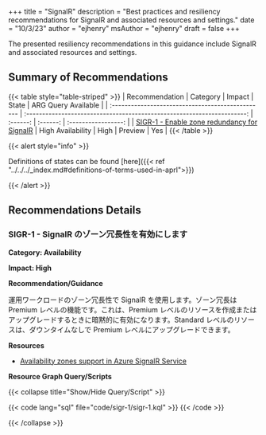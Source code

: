 +++
title = "SignalR"
description = "Best practices and resiliency recommendations for SignalR and associated resources and settings."
date = "10/3/23"
author = "ejhenry"
msAuthor = "ejhenry"
draft = false
+++

The presented resiliency recommendations in this guidance include SignalR and associated resources and settings.

## Summary of Recommendations

{{< table style="table-striped" >}}
| Recommendation                                    |  Category                                                               |  Impact         |  State            | ARG Query Available |
| :------------------------------------------------ | :---------------------------------------------------------------------: | :------:        | :------:          | :-----------------: |
| [SIGR-1 - Enable zone redundancy for SignalR](#sigr-1---enable-zone-redundancy-for-signalr) | High Availability | High | Preview  |         Yes         |
{{< /table >}}

{{< alert style="info" >}}

Definitions of states can be found [here]({{< ref "../../../_index.md#definitions-of-terms-used-in-aprl">}})

{{< /alert >}}

## Recommendations Details

### SIGR-1 - SignalR のゾーン冗長性を有効にします

**Category: Availability**

**Impact: High**

**Recommendation/Guidance**

運用ワークロードのゾーン冗長性で SignalR を使用します。ゾーン冗長は Premium レベルの機能です。これは、Premium レベルのリソースを作成またはアップグレードするときに暗黙的に有効になります。Standard レベルのリソースは、ダウンタイムなしで Premium レベルにアップグレードできます。

**Resources**

- [Availability zones support in Azure SignalR Service](https://learn.microsoft.com/ja-jp/azure/azure-signalr/availability-zones)

**Resource Graph Query/Scripts**

{{< collapse title="Show/Hide Query/Script" >}}

{{< code lang="sql" file="code/sigr-1/sigr-1.kql" >}} {{< /code >}}

{{< /collapse >}}

<br><br>
